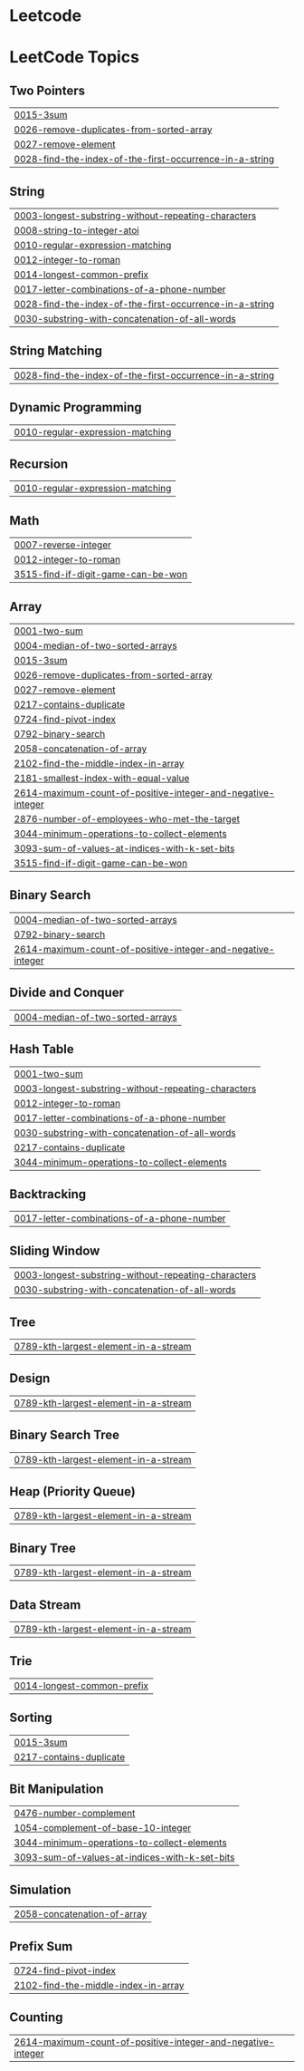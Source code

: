 # Leetcode
<!---LeetCode Topics Start-->
# LeetCode Topics
## Two Pointers
|  |
| ------- |
| [0015-3sum](https://github.com/saimahajan/Leetcode/tree/master/0015-3sum) |
| [0026-remove-duplicates-from-sorted-array](https://github.com/saimahajan/Leetcode/tree/master/0026-remove-duplicates-from-sorted-array) |
| [0027-remove-element](https://github.com/saimahajan/Leetcode/tree/master/0027-remove-element) |
| [0028-find-the-index-of-the-first-occurrence-in-a-string](https://github.com/saimahajan/Leetcode/tree/master/0028-find-the-index-of-the-first-occurrence-in-a-string) |
## String
|  |
| ------- |
| [0003-longest-substring-without-repeating-characters](https://github.com/saimahajan/Leetcode/tree/master/0003-longest-substring-without-repeating-characters) |
| [0008-string-to-integer-atoi](https://github.com/saimahajan/Leetcode/tree/master/0008-string-to-integer-atoi) |
| [0010-regular-expression-matching](https://github.com/saimahajan/Leetcode/tree/master/0010-regular-expression-matching) |
| [0012-integer-to-roman](https://github.com/saimahajan/Leetcode/tree/master/0012-integer-to-roman) |
| [0014-longest-common-prefix](https://github.com/saimahajan/Leetcode/tree/master/0014-longest-common-prefix) |
| [0017-letter-combinations-of-a-phone-number](https://github.com/saimahajan/Leetcode/tree/master/0017-letter-combinations-of-a-phone-number) |
| [0028-find-the-index-of-the-first-occurrence-in-a-string](https://github.com/saimahajan/Leetcode/tree/master/0028-find-the-index-of-the-first-occurrence-in-a-string) |
| [0030-substring-with-concatenation-of-all-words](https://github.com/saimahajan/Leetcode/tree/master/0030-substring-with-concatenation-of-all-words) |
## String Matching
|  |
| ------- |
| [0028-find-the-index-of-the-first-occurrence-in-a-string](https://github.com/saimahajan/Leetcode/tree/master/0028-find-the-index-of-the-first-occurrence-in-a-string) |
## Dynamic Programming
|  |
| ------- |
| [0010-regular-expression-matching](https://github.com/saimahajan/Leetcode/tree/master/0010-regular-expression-matching) |
## Recursion
|  |
| ------- |
| [0010-regular-expression-matching](https://github.com/saimahajan/Leetcode/tree/master/0010-regular-expression-matching) |
## Math
|  |
| ------- |
| [0007-reverse-integer](https://github.com/saimahajan/Leetcode/tree/master/0007-reverse-integer) |
| [0012-integer-to-roman](https://github.com/saimahajan/Leetcode/tree/master/0012-integer-to-roman) |
| [3515-find-if-digit-game-can-be-won](https://github.com/saimahajan/Leetcode/tree/master/3515-find-if-digit-game-can-be-won) |
## Array
|  |
| ------- |
| [0001-two-sum](https://github.com/saimahajan/Leetcode/tree/master/0001-two-sum) |
| [0004-median-of-two-sorted-arrays](https://github.com/saimahajan/Leetcode/tree/master/0004-median-of-two-sorted-arrays) |
| [0015-3sum](https://github.com/saimahajan/Leetcode/tree/master/0015-3sum) |
| [0026-remove-duplicates-from-sorted-array](https://github.com/saimahajan/Leetcode/tree/master/0026-remove-duplicates-from-sorted-array) |
| [0027-remove-element](https://github.com/saimahajan/Leetcode/tree/master/0027-remove-element) |
| [0217-contains-duplicate](https://github.com/saimahajan/Leetcode/tree/master/0217-contains-duplicate) |
| [0724-find-pivot-index](https://github.com/saimahajan/Leetcode/tree/master/0724-find-pivot-index) |
| [0792-binary-search](https://github.com/saimahajan/Leetcode/tree/master/0792-binary-search) |
| [2058-concatenation-of-array](https://github.com/saimahajan/Leetcode/tree/master/2058-concatenation-of-array) |
| [2102-find-the-middle-index-in-array](https://github.com/saimahajan/Leetcode/tree/master/2102-find-the-middle-index-in-array) |
| [2181-smallest-index-with-equal-value](https://github.com/saimahajan/Leetcode/tree/master/2181-smallest-index-with-equal-value) |
| [2614-maximum-count-of-positive-integer-and-negative-integer](https://github.com/saimahajan/Leetcode/tree/master/2614-maximum-count-of-positive-integer-and-negative-integer) |
| [2876-number-of-employees-who-met-the-target](https://github.com/saimahajan/Leetcode/tree/master/2876-number-of-employees-who-met-the-target) |
| [3044-minimum-operations-to-collect-elements](https://github.com/saimahajan/Leetcode/tree/master/3044-minimum-operations-to-collect-elements) |
| [3093-sum-of-values-at-indices-with-k-set-bits](https://github.com/saimahajan/Leetcode/tree/master/3093-sum-of-values-at-indices-with-k-set-bits) |
| [3515-find-if-digit-game-can-be-won](https://github.com/saimahajan/Leetcode/tree/master/3515-find-if-digit-game-can-be-won) |
## Binary Search
|  |
| ------- |
| [0004-median-of-two-sorted-arrays](https://github.com/saimahajan/Leetcode/tree/master/0004-median-of-two-sorted-arrays) |
| [0792-binary-search](https://github.com/saimahajan/Leetcode/tree/master/0792-binary-search) |
| [2614-maximum-count-of-positive-integer-and-negative-integer](https://github.com/saimahajan/Leetcode/tree/master/2614-maximum-count-of-positive-integer-and-negative-integer) |
## Divide and Conquer
|  |
| ------- |
| [0004-median-of-two-sorted-arrays](https://github.com/saimahajan/Leetcode/tree/master/0004-median-of-two-sorted-arrays) |
## Hash Table
|  |
| ------- |
| [0001-two-sum](https://github.com/saimahajan/Leetcode/tree/master/0001-two-sum) |
| [0003-longest-substring-without-repeating-characters](https://github.com/saimahajan/Leetcode/tree/master/0003-longest-substring-without-repeating-characters) |
| [0012-integer-to-roman](https://github.com/saimahajan/Leetcode/tree/master/0012-integer-to-roman) |
| [0017-letter-combinations-of-a-phone-number](https://github.com/saimahajan/Leetcode/tree/master/0017-letter-combinations-of-a-phone-number) |
| [0030-substring-with-concatenation-of-all-words](https://github.com/saimahajan/Leetcode/tree/master/0030-substring-with-concatenation-of-all-words) |
| [0217-contains-duplicate](https://github.com/saimahajan/Leetcode/tree/master/0217-contains-duplicate) |
| [3044-minimum-operations-to-collect-elements](https://github.com/saimahajan/Leetcode/tree/master/3044-minimum-operations-to-collect-elements) |
## Backtracking
|  |
| ------- |
| [0017-letter-combinations-of-a-phone-number](https://github.com/saimahajan/Leetcode/tree/master/0017-letter-combinations-of-a-phone-number) |
## Sliding Window
|  |
| ------- |
| [0003-longest-substring-without-repeating-characters](https://github.com/saimahajan/Leetcode/tree/master/0003-longest-substring-without-repeating-characters) |
| [0030-substring-with-concatenation-of-all-words](https://github.com/saimahajan/Leetcode/tree/master/0030-substring-with-concatenation-of-all-words) |
## Tree
|  |
| ------- |
| [0789-kth-largest-element-in-a-stream](https://github.com/saimahajan/Leetcode/tree/master/0789-kth-largest-element-in-a-stream) |
## Design
|  |
| ------- |
| [0789-kth-largest-element-in-a-stream](https://github.com/saimahajan/Leetcode/tree/master/0789-kth-largest-element-in-a-stream) |
## Binary Search Tree
|  |
| ------- |
| [0789-kth-largest-element-in-a-stream](https://github.com/saimahajan/Leetcode/tree/master/0789-kth-largest-element-in-a-stream) |
## Heap (Priority Queue)
|  |
| ------- |
| [0789-kth-largest-element-in-a-stream](https://github.com/saimahajan/Leetcode/tree/master/0789-kth-largest-element-in-a-stream) |
## Binary Tree
|  |
| ------- |
| [0789-kth-largest-element-in-a-stream](https://github.com/saimahajan/Leetcode/tree/master/0789-kth-largest-element-in-a-stream) |
## Data Stream
|  |
| ------- |
| [0789-kth-largest-element-in-a-stream](https://github.com/saimahajan/Leetcode/tree/master/0789-kth-largest-element-in-a-stream) |
## Trie
|  |
| ------- |
| [0014-longest-common-prefix](https://github.com/saimahajan/Leetcode/tree/master/0014-longest-common-prefix) |
## Sorting
|  |
| ------- |
| [0015-3sum](https://github.com/saimahajan/Leetcode/tree/master/0015-3sum) |
| [0217-contains-duplicate](https://github.com/saimahajan/Leetcode/tree/master/0217-contains-duplicate) |
## Bit Manipulation
|  |
| ------- |
| [0476-number-complement](https://github.com/saimahajan/Leetcode/tree/master/0476-number-complement) |
| [1054-complement-of-base-10-integer](https://github.com/saimahajan/Leetcode/tree/master/1054-complement-of-base-10-integer) |
| [3044-minimum-operations-to-collect-elements](https://github.com/saimahajan/Leetcode/tree/master/3044-minimum-operations-to-collect-elements) |
| [3093-sum-of-values-at-indices-with-k-set-bits](https://github.com/saimahajan/Leetcode/tree/master/3093-sum-of-values-at-indices-with-k-set-bits) |
## Simulation
|  |
| ------- |
| [2058-concatenation-of-array](https://github.com/saimahajan/Leetcode/tree/master/2058-concatenation-of-array) |
## Prefix Sum
|  |
| ------- |
| [0724-find-pivot-index](https://github.com/saimahajan/Leetcode/tree/master/0724-find-pivot-index) |
| [2102-find-the-middle-index-in-array](https://github.com/saimahajan/Leetcode/tree/master/2102-find-the-middle-index-in-array) |
## Counting
|  |
| ------- |
| [2614-maximum-count-of-positive-integer-and-negative-integer](https://github.com/saimahajan/Leetcode/tree/master/2614-maximum-count-of-positive-integer-and-negative-integer) |
<!---LeetCode Topics End-->